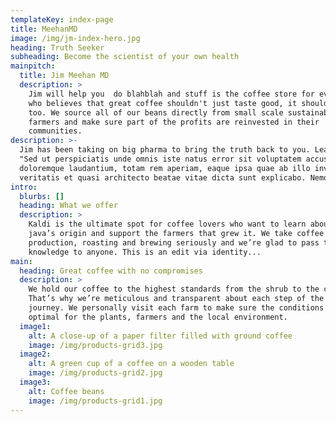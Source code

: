 ```yaml
---
templateKey: index-page
title: MeehanMD
image: /img/jm-index-hero.jpg
heading: Truth Seeker
subheading: Become the scientist of your own health
mainpitch:
  title: Jim Meehan MD
  description: >
    Jim will help you  do blahblah and stuff is the coffee store for everyone
    who believes that great coffee shouldn't just taste good, it should do good
    too. We source all of our beans directly from small scale sustainable
    farmers and make sure part of the profits are reinvested in their
    communities.
description: >-
  Jim has been taking on big pharma to bring the truth back to you. Learn more
  "Sed ut perspiciatis unde omnis iste natus error sit voluptatem accusantium
  doloremque laudantium, totam rem aperiam, eaque ipsa quae ab illo inventore
  veritatis et quasi architecto beatae vitae dicta sunt explicabo. Nemo enim
intro:
  blurbs: []
  heading: What we offer
  description: >
    Kaldi is the ultimate spot for coffee lovers who want to learn about their
    java’s origin and support the farmers that grew it. We take coffee
    production, roasting and brewing seriously and we’re glad to pass that
    knowledge to anyone. This is an edit via identity...
main:
  heading: Great coffee with no compromises
  description: >
    We hold our coffee to the highest standards from the shrub to the cup.
    That’s why we’re meticulous and transparent about each step of the coffee’s
    journey. We personally visit each farm to make sure the conditions are
    optimal for the plants, farmers and the local environment.
  image1:
    alt: A close-up of a paper filter filled with ground coffee
    image: /img/products-grid3.jpg
  image2:
    alt: A green cup of a coffee on a wooden table
    image: /img/products-grid2.jpg
  image3:
    alt: Coffee beans
    image: /img/products-grid1.jpg
---
```


